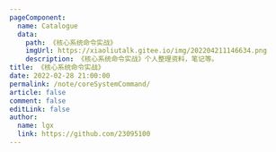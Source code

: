 ```yaml
---
pageComponent:
  name: Catalogue
  data:
    path: 《核心系统命令实战》
    imgUrl: https://xiaoliutalk.gitee.io/img/202204211146634.png
    description: 《核心系统命令实战》个人整理资料，笔记等。
title: 《核心系统命令实战》
date: 2022-02-28 21:00:00
permalink: /note/coreSystemCommand/
article: false
comment: false
editLink: false
author:
  name: lgx
  link: https://github.com/23095100
---
```


